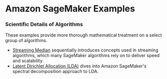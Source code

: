 # Amazon SageMaker Examples

### Scientific Details of Algorithms

These examples provide more thorough mathematical treatment on a select group of algorithms.

- [Streaming Median](streaming_median) sequentially introduces concepts used in streaming algorithms, which many SageMaker algorithms rely on to deliver speed and scalability.
- [Latent Dirichlet Allocation (LDA)](lda_topic_modeling) dives into Amazon SageMaker's spectral decomposition approach to LDA.
